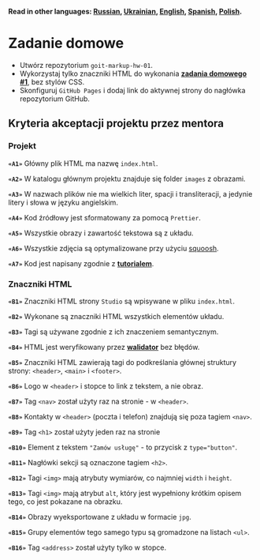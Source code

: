 **Read in other languages: [Russian](README.md), [Ukrainian](README.ua.md),
[English](README.en.md), [Spanish](README.es.md), [Polish](README.pl.md).**

# Zadanie domowe

- Utwórz repozytorium `goit-markup-hw-01`.
- Wykorzystaj tylko znaczniki HTML do wykonania
  [**zadania domowego #1**](https://www.figma.com/file/80aXNcfD68SHVCqfRXEnV5/Zadanie-domowe-GOIT-Polska?node-id=0%3A1),
  bez stylów CSS.
- Skonfiguruj `GitHub Pages` i dodaj link do aktywnej strony do nagłówka
  repozytorium GitHub.

## Kryteria akceptacji projektu przez mentora

### Projekt

**`«A1»`** Główny plik HTML ma nazwę `index.html`.

**`«A2»`** W katalogu głównym projektu znajduje się folder `images` z obrazami.

**`«A3»`** W nazwach plików nie ma wielkich liter, spacji i transliteracji, a
jedynie litery i słowa w języku angielskim.

**`«A4»`** Kod źródłowy jest sformatowany za pomocą `Prettier`.

**`«A5»`** Wszystkie obrazy i zawartość tekstowa są z układu.

**`«A6»`** Wszystkie zdjęcia są optymalizowane przy użyciu
[squoosh](https://squoosh.app/).

**`«A7»`** Kod jest napisany zgodnie z [**tutorialem**](https://codeguide.co/).

### Znaczniki HTML

**`«B1»`** Znaczniki HTML strony `Studio` są wpisywane w pliku `index.html`.

**`«B2»`** Wykonane są znaczniki HTML wszystkich elementów układu.

**`«B3»`** Tagi są używane zgodnie z ich znaczeniem semantycznym.

**`«B4»`** HTML jest weryfikowany przez
[**walidator**](http://validator.w3.org/nu/) bez błędów.

**`«B5»`** Znaczniki HTML zawierają tagi do podkreślania głównej struktury
strony: `<header>`, `<main>` i `<footer>`.

**`«B6»`** Logo w `<header>` i stopce to link z tekstem, a nie obraz.

**`«B7»`** Tag `<nav>` został użyty raz na stronie - w `<header>`.

**`«B8»`** Kontakty w `<header>` (poczta i telefon) znajdują się poza tagiem
`<nav>`.

**`«B9»`** Tag `<h1>` został użyty jeden raz na stronie

**`«B10»`** Element z tekstem `"Zamów usługę"` - to przycisk z `type="button"`.

**`«B11»`** Nagłówki sekcji są oznaczone tagiem `<h2>`.

**`«B12»`** Tagi `<img>` mają atrybuty wymiarów, co najmniej `width` i `height`.

**`«B13»`** Tagi `<img>` mają atrybut `alt`, który jest wypełniony krótkim
opisem tego, co jest pokazane na obrazku.

**`«B14»`** Obrazy wyeksportowane z układu w formacie `jpg`.

**`«B15»`** Grupy elementów tego samego typu są gromadzone na listach `<ul>`.

**`«B16»`** Tag `<address>` został użyty tylko w stopce.
